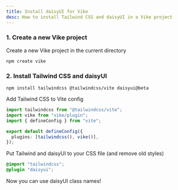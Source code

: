 ```yaml
---
title: Install daisyUI for Vike
desc: How to install Tailwind CSS and daisyUI in a Vike project
---
```


### 1. Create a new Vike project

Create a new Vike project in the current directory

```:Terminal
npm create vike
```

### 2. Install Tailwind CSS and daisyUI

```:Terminal
npm install tailwindcss @tailwindcss/vite daisyui@beta
```

Add Tailwind CSS to Vite config

```ts:vite.config.ts
import tailwindcss from "@tailwindcss/vite";
import vike from "vike/plugin";
import { defineConfig } from "vite";

export default defineConfig({
  plugins: [tailwindcss(), vike()],
});
```

Put Tailwind and daisyUI to your CSS file (and remove old styles)

```postcss:renderer/Layout.css
@import "tailwindcss";
@plugin "daisyui";
```

Now you can use daisyUI class names!
